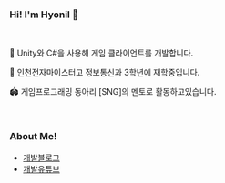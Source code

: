 ### Hi! I'm Hyonil 👋

<br>

💬 Unity와 C#을 사용해 게임 클라이언트를 개발합니다.

🔭 인천전자마이스터고 정보통신과 3학년에 재학중입니다.

🏟️ 게임프로그래밍 동아리 [SNG]의 멘토로 활동하고있습니다.

<br>

### About Me!
* <a href="https://blog.naver.com/wozuihen1">개발블로그</a> <br>
* <a href="https://www.youtube.com/channel/UCT9noxlVEcLkvLX-A_UAodg/featured">개발유튜브</a>

